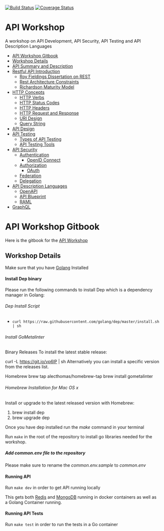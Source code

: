 [![Build Status](https://travis-ci.org/jbelmont/api-workshop.svg?branch=master)](https://travis-ci.org/jbelmont/api-workshop)
[![Coverage Status](https://coveralls.io/repos/github/jbelmont/api-workshop/badge.svg?branch=master)](https://coveralls.io/github/jbelmont/api-workshop?branch=master)

# API Workshop

A workshop  on API Development, API Security, API Testing and API Description Languages

* [API Workshop Gitbook](#api-workshop-gitbook)
* [Workshop Details](#workshop-details)
* [API Summary and Description](docs/api-summary.md)
* [Restful API Introduction](docs/restful-intro.md)
  * [Roy Fieldings Dissertation on REST](docs/rest-dissertation.md)
  * [Rest Architecture Constraints](docs/rest-constraints.md)
  * [Richardson Maturity Model](docs/maturity-model.md)
* [HTTP Concepts](docs/http-concepts.md)
  * [HTTP Verbs](docs/http-verbs.md)
  * [HTTP Status Codes](docs/status-codes.md)
  * [HTTP Headers](docs/http-headers.md)
  * [HTTP Request and Response](docs/request-response.md)
  * [URI Design](docs/uri-design.md)
  * [Query String](docs/query-string.md)
* [API Design](docs/api-design.md)
* [API Testing](docs/api-testing.md)
  * [Types of API Testing](docs/types-of-api-testing.md)
  * [API Testing Tools](docs/api-testing-tools.md)
* [API Security](docs/api-security.md)
  * [Authentication](docs/authentication.md)
    * [OpenID Connect](docs/openid-connect.md)
  * [Authorization](docs/authorization.md)
    * [OAuth](docs/oauth.md)
  * [Federation](docs/federation.md)
  * [Delegation](docs/delegation.md)
* [API Description Languages](docs/api-description-languages.md)
  * [OpenAPI](docs/openapi.md)
  * [API Blueprint](docs/api-blueprint.md)
  * [RAML](docs/raml.md)
* [GraphQL](docs/graphql.md)


# API Workshop Gitbook

Here is the gitbook for the [API Workshop](https://www.marcelbelmont.com/api-workshop/)

## Workshop Details

Make sure that you have [Golang](https://golang.org/dl/) Installed

#### Install Dep binary

Please run the following commands to install Dep which is a dependency manager in Golang:

###### Dep Install Script

- `curl https://raw.githubusercontent.com/golang/dep/master/install.sh | sh`

###### Install GoMetalinter

Binary Releases
To install the latest stable release:

curl -L https://git.io/vp6lP | sh
Alternatively you can install a specific version from the releases list.

Homebrew
brew tap alecthomas/homebrew-tap
brew install gometalinter

###### Homebrew Installation for Mac OS x

Install or upgrade to the latest released version with Homebrew:

1. brew install dep
2. brew upgrade dep

Once you have dep installed run the *make* command in your terminal

Run `make` in the root of the repository to install go libraries needed for the workshop.

##### Add common.env file to the repository

Please make sure to rename the *common.env.sample* to *common.env*

#### Running API

Run `make dev` in order to get API running locally

This gets both [Redis](https://redis.io/) and [MongoDB](https://www.mongodb.com/) running in docker containers as well as a Golang Container running.

#### Running API Tests

Run `make test` in order to run the tests in a Go container
